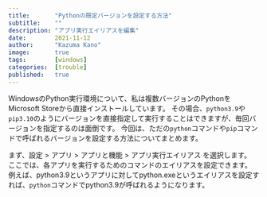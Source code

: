 ```yaml
---
title:       "Pythonの既定バージョンを設定する方法"
subtitle:    ""
description: "アプリ実行エイリアスを編集"
date:        2021-11-12
author:      "Kazuma Kano"
image:       true
tags:        [windows]
categories:  [trouble]
published:   true
---
```


WindowsのPython実行環境について、私は複数バージョンのPythonをMicrosoft Storeから直接インストールしています。
その場合、`python3.9`や`pip3.10`のようにバージョンを直接指定して実行することはできますが、毎回バージョンを指定するのは面倒です。
今回は、ただの`python`コマンドや`pip`コマンドで呼ばれるバージョンを設定する方法についてまとめます。

まず、設定 > アプリ > アプリと機能 > アプリ実行エイリアス を選択します。
ここでは、各アプリを実行するためのコマンドのエイリアスを設定できます。
例えば、python3.9というアプリに対してpython.exeというエイリアスを設定すれば、`python`コマンドでpython3.9が呼ばれるようになります。
